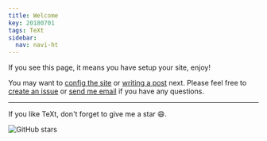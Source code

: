 ```yaml
---
title: Welcome
key: 20180701
tags: TeXt
sidebar:
  nav: navi-ht
---
```


If you see this page, it means you have setup your site, enjoy!

<!--more-->

You may want to [config the site](https://tianqi.name/jekyll-TeXt-theme/docs/en/configuration) or [writing a post](https://tianqi.name/jekyll-TeXt-theme/docs/en/writing-posts) next. Please feel free to [create an issue](https://github.com/kitian616/jekyll-TeXt-theme/issues) or [send me email](mailto:kitian616@outlook.com) if you have any questions.

---

If you like TeXt, don't forget to give me a star :smile:.

![GitHub stars](https://img.shields.io/github/stars/kitian616/jekyll-TeXt-theme.svg?style=social&label=Stars)
